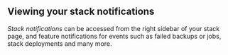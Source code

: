 ## Viewing your stack notifications

_Stack notifications_ can be accessed from the right sidebar of your stack page, and feature notifications for events such as failed backups or jobs, stack deployments and many more.

